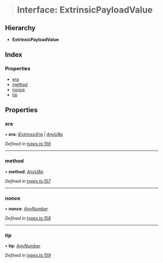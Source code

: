 > # Interface: ExtrinsicPayloadValue

## Hierarchy

* **ExtrinsicPayloadValue**

## Index

### Properties

* [era](_types_.extrinsicpayloadvalue.md#era)
* [method](_types_.extrinsicpayloadvalue.md#method)
* [nonce](_types_.extrinsicpayloadvalue.md#nonce)
* [tip](_types_.extrinsicpayloadvalue.md#tip)

## Properties

###  era

• **era**: *[IExtrinsicEra](_types_.iextrinsicera.md) | [AnyU8a](../modules/_types_.md#anyu8a)*

*Defined in [types.ts:156](https://github.com/polkadot-js/api/blob/43ca02b/packages/types/src/types.ts#L156)*

___

###  method

• **method**: *[AnyU8a](../modules/_types_.md#anyu8a)*

*Defined in [types.ts:157](https://github.com/polkadot-js/api/blob/43ca02b/packages/types/src/types.ts#L157)*

___

###  nonce

• **nonce**: *[AnyNumber](../modules/_types_.md#anynumber)*

*Defined in [types.ts:158](https://github.com/polkadot-js/api/blob/43ca02b/packages/types/src/types.ts#L158)*

___

###  tip

• **tip**: *[AnyNumber](../modules/_types_.md#anynumber)*

*Defined in [types.ts:159](https://github.com/polkadot-js/api/blob/43ca02b/packages/types/src/types.ts#L159)*